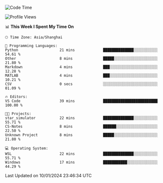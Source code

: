 <!--START_SECTION:waka-->
![Code Time](http://img.shields.io/badge/Code%20Time-1%2C446%20hrs%2044%20mins-blue)

![Profile Views](http://img.shields.io/badge/Profile%20Views-0-blue)

📊 **This Week I Spent My Time On** 

```text
🕑︎ Time Zone: Asia/Shanghai

💬 Programming Languages: 
Python                   21 mins             ██████████████░░░░░░░░░░░   54.61 % 
Other                    8 mins              █████░░░░░░░░░░░░░░░░░░░░   21.80 % 
Markdown                 4 mins              ███░░░░░░░░░░░░░░░░░░░░░░   12.28 % 
MATLAB                   4 mins              ███░░░░░░░░░░░░░░░░░░░░░░   10.21 % 
CSV                      0 secs              ░░░░░░░░░░░░░░░░░░░░░░░░░   01.09 % 

🔥 Editors: 
VS Code                  39 mins             █████████████████████████   100.00 % 

🐱‍💻 Projects: 
star_simulator           22 mins             ██████████████░░░░░░░░░░░   55.71 % 
CS-Notes                 8 mins              ██████░░░░░░░░░░░░░░░░░░░   22.50 % 
Unknown Project          8 mins              █████░░░░░░░░░░░░░░░░░░░░   21.80 % 

💻 Operating System: 
WSL                      22 mins             ██████████████░░░░░░░░░░░   55.71 % 
Windows                  17 mins             ███████████░░░░░░░░░░░░░░   44.29 % 
```


 Last Updated on 10/01/2024 23:46:34 UTC
<!--END_SECTION:waka-->